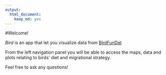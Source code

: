 ```yaml
---
output: 
  html_document: 
    keep_md: yes
---
```



#Welcome!

*Bird* is an app that let you visualize data from
[BirdFunDat](https://esajournals.onlinelibrary.wiley.com/doi/epdf/10.1002/ecs2.1351)

From the left navigation panel you will be able to access the maps, data and plots relating to birds' diet and migrational strategy.

Feel free to ask any questions!
